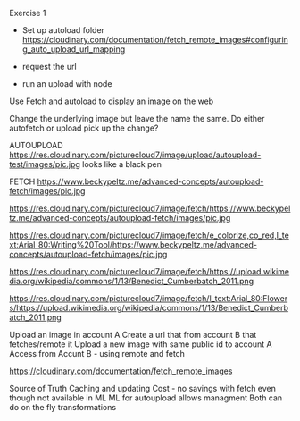 Exercise 1
- Set up autoload folder
https://cloudinary.com/documentation/fetch_remote_images#configuring_auto_upload_url_mapping

- request the url
- run an upload with node

Use Fetch and autoload to display an image on the web

Change the underlying image but leave the name the same.  Do either autofetch or upload pick up the change?

AUTOUPLOAD
https://res.cloudinary.com/picturecloud7/image/upload/autoupload-test/images/pic.jpg
looks like a black pen

FETCH
https://www.beckypeltz.me/advanced-concepts/autoupload-fetch/images/pic.jpg


https://res.cloudinary.com/picturecloud7/image/fetch/https://www.beckypeltz.me/advanced-concepts/autoupload-fetch/images/pic.jpg

https://res.cloudinary.com/picturecloud7/image/fetch/e_colorize,co_red,l_text:Arial_80:Writing%20Tool/https://www.beckypeltz.me/advanced-concepts/autoupload-fetch/images/pic.jpg

https://res.cloudinary.com/picturecloud7/image/fetch/https://upload.wikimedia.org/wikipedia/commons/1/13/Benedict_Cumberbatch_2011.png

https://res.cloudinary.com/picturecloud7/image/fetch/l_text:Arial_80:Flowers/https://upload.wikimedia.org/wikipedia/commons/1/13/Benedict_Cumberbatch_2011.png



Upload an image in account A
Create a url that from account B that fetches/remote it
Upload a new image with same public id to account A
Access from Accunt B - using remote and fetch

https://cloudinary.com/documentation/fetch_remote_images

Source of Truth
Caching and updating
Cost - no savings with fetch even though not available in ML
ML for autoupload allows managment
Both can do on the fly transformations
